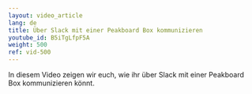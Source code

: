 ```yaml
---
layout: video_article
lang: de
title: Über Slack mit einer Peakboard Box kommunizieren
youtube_id: B5iTgLfpF5A
weight: 500
ref: vid-500
---
```


In diesem Video zeigen wir euch, wie ihr über Slack mit einer Peakboard Box kommunizieren könnt. 

